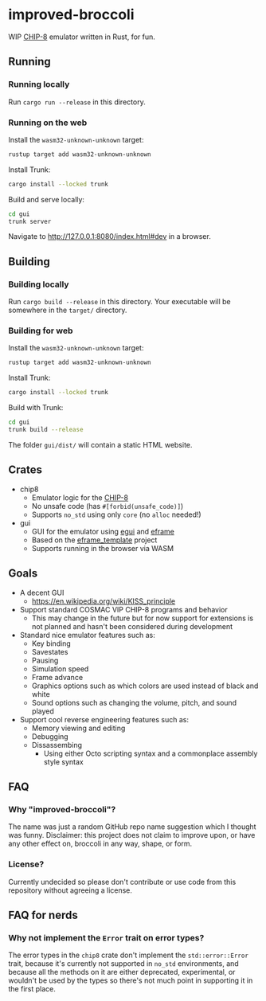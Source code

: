 # improved-broccoli

WIP [CHIP-8](https://en.wikipedia.org/wiki/CHIP-8) emulator written in Rust, for fun.

## Running

### Running locally

Run `cargo run --release` in this directory.

### Running on the web

Install the `wasm32-unknown-unknown` target:

```bash
rustup target add wasm32-unknown-unknown
```

Install Trunk:

```bash
cargo install --locked trunk
```

Build and serve locally:

```bash
cd gui
trunk server
```

Navigate to <http://127.0.0.1:8080/index.html#dev> in a browser.

## Building

### Building locally

Run `cargo build --release` in this directory. Your executable will be somewhere in the `target/` directory.

### Building for web

Install the `wasm32-unknown-unknown` target:

```bash
rustup target add wasm32-unknown-unknown
```

Install Trunk:

```bash
cargo install --locked trunk
```

Build with Trunk:

```bash
cd gui
trunk build --release
```

The folder `gui/dist/` will contain a static HTML website.

## Crates

- chip8
  - Emulator logic for the [CHIP-8](https://en.wikipedia.org/wiki/CHIP-8)
  - No unsafe code (has `#[forbid(unsafe_code)]`)
  - Supports `no_std` using only `core` (no `alloc` needed!)
- gui
  - GUI for the emulator using [egui](https://docs.rs/egui/latest/egui/) and [eframe](https://docs.rs/eframe/latest/eframe/)
  - Based on the [eframe_template](https://github.com/emilk/eframe_template/) project
  - Supports running in the browser via WASM

## Goals

- A decent GUI
  - <https://en.wikipedia.org/wiki/KISS_principle>
- Support standard COSMAC VIP CHIP-8 programs and behavior
  - This may change in the future but for now support for extensions is not planned and hasn't been considered during development
- Standard nice emulator features such as:
  - Key binding
  - Savestates
  - Pausing
  - Simulation speed
  - Frame advance
  - Graphics options such as which colors are used instead of black and white
  - Sound options such as changing the volume, pitch, and sound played
- Support cool reverse engineering features such as:
  - Memory viewing and editing
  - Debugging
  - Dissassembing
    - Using either Octo scripting syntax and a commonplace assembly style syntax

## FAQ

### Why "improved-broccoli"?

The name was just a random GitHub repo name suggestion which I thought was funny. Disclaimer: this project does not claim to improve upon, or have any other effect on, broccoli in any way, shape, or form.

### License?

Currently undecided so please don't contribute or use code from this repository without agreeing a license.

## FAQ for nerds

### Why not implement the `Error` trait on error types?

The error types in the `chip8` crate don't implement the `std::error::Error` trait, because it's currently not supported in `no_std` environments, and because all the methods on it are either deprecated, experimental, or wouldn't be used by the types so there's not much point in supporting it in the first place.
